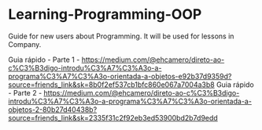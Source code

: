 # Learning-Programming-OOP
Guide for new users about Programming. It will be used for lessons in Company.

Guia rápido - Parte 1 - https://medium.com/@ehcamero/direto-ao-c%C3%B3digo-introdu%C3%A7%C3%A3o-a-programa%C3%A7%C3%A3o-orientada-a-objetos-e92b37d9359d?source=friends_link&sk=8b0f2ef537cb1bfc860e067a7004a3b8
Guia rápido - Parte 2 - https://medium.com/@ehcamero/direto-ao-c%C3%B3digo-introdu%C3%A7%C3%A3o-a-programa%C3%A7%C3%A3o-orientada-a-objetos-2-80b27d40438b?source=friends_link&sk=2335f31c2f92eb3ed53900bd2b7d9edd

